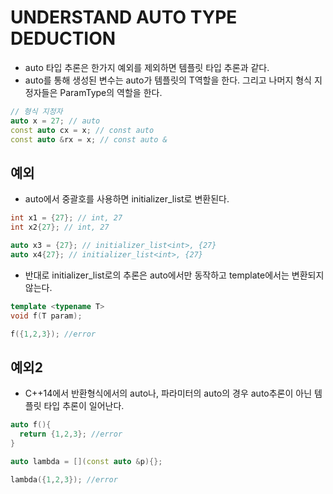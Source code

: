 UNDERSTAND AUTO TYPE DEDUCTION
====

* auto 타입 추론은 한가지 예외를 제외하면 템플릿 타입 추론과 같다.
* auto를 통해 생성된 변수는 auto가 템플릿의 T역할을 한다. 그리고 나머지 형식 지정자들은 ParamType의 역할을 한다.
```C++
// 형식 지정자
auto x = 27; // auto
const auto cx = x; // const auto
const auto &rx = x; // const auto &
```

예외
----
* auto에서 중괄호를 사용하면 initializer_list로 변환된다.
```C++
int x1 = {27}; // int, 27
int x2{27}; // int, 27

auto x3 = {27}; // initializer_list<int>, {27}
auto x4{27}; // initializer_list<int>, {27}
```
* 반대로 initializer_list로의 추론은 auto에서만 동작하고 template에서는 변환되지 않는다.
```C++
template <typename T>
void f(T param);

f({1,2,3}); //error
```

예외2
----
* C++14에서 반환형식에서의 auto나, 파라미터의 auto의 경우 auto추론이 아닌 템플릿 타입 추론이 일어난다.
```C++
auto f(){
  return {1,2,3}; //error
}
```
```C++
auto lambda = [](const auto &p){};

lambda({1,2,3}); //error
```
